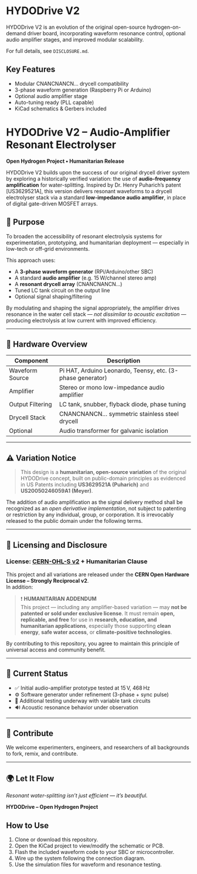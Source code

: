 # HYDODrive V2

HYDODrive V2 is an evolution of the original open-source hydrogen-on-demand driver board,
incorporating waveform resonance control, optional audio amplifier stages, and improved modular scalability.

For full details, see `DISCLOSURE.md`.

## Key Features

- Modular CNANCNANCN... drycell compatibility
- 3-phase waveform generation (Raspberry Pi or Arduino)
- Optional audio amplifier stage
- Auto-tuning ready (PLL capable)
- KiCad schematics & Gerbers included
# HYDODrive V2 – Audio-Amplifier Resonant Electrolyser

**Open Hydrogen Project • Humanitarian Release**

HYDODrive V2 builds upon the success of our original drycell driver system by exploring a historically verified variation: the use of **audio-frequency amplification** for water-splitting. Inspired by Dr. Henry Puharich’s patent [US3629521A], this version delivers resonant waveforms to a drycell electrolyser stack via a standard **low-impedance audio amplifier**, in place of digital gate-driven MOSFET arrays.

## 🎯 Purpose

To broaden the accessibility of resonant electrolysis systems for experimentation, prototyping, and humanitarian deployment — especially in low-tech or off-grid environments.

This approach uses:
- A **3-phase waveform generator** (RPi/Arduino/other SBC)
- A standard **audio amplifier** (e.g. 15 W/channel stereo amp)
- A **resonant drycell array** (CNANCNANCN…)
- Tuned LC tank circuit on the output line
- Optional signal shaping/filtering

By modulating and shaping the signal appropriately, the amplifier drives resonance in the water cell stack — *not dissimilar to acoustic excitation* — producing electrolysis at low current with improved efficiency.

---

## 🔧 Hardware Overview

| Component         | Description                                               |
|------------------|-----------------------------------------------------------|
| Waveform Source  | Pi HAT, Arduino Leonardo, Teensy, etc. (3-phase generator)|
| Amplifier        | Stereo or mono low-impedance audio amplifier              |
| Output Filtering | LC tank, snubber, flyback diode, phase tuning             |
| Drycell Stack    | CNANCNANCN… symmetric stainless steel drycell             |
| Optional         | Audio transformer for galvanic isolation                  |

---

## ⚠️ Variation Notice

> This design is a **humanitarian, open-source variation** of the original HYDODrive concept, built on public-domain principles as evidenced in US Patents including **US3629521A (Puharich)** and **US20050246059A1 (Meyer)**.

The addition of audio amplification as the signal delivery method shall be recognized as an *open derivative implementation*, not subject to patenting or restriction by any individual, group, or corporation. It is irrevocably released to the public domain under the following terms.

---

## 📜 Licensing and Disclosure

### License: [CERN-OHL-S v2](https://ohwr.org/cern_ohl_s_v2.txt) + Humanitarian Clause

This project and all variations are released under the **CERN Open Hardware License – Strongly Reciprocal v2**.  
In addition:

> ❗ **HUMANITARIAN ADDENDUM**  
> This project — including any amplifier-based variation — may **not be patented or sold under exclusive license**. It must remain **open, replicable, and free** for use in **research, education, and humanitarian applications**, especially those supporting **clean energy**, **safe water access**, or **climate-positive technologies**.

By contributing to this repository, you agree to maintain this principle of universal access and community benefit.

---

## 🧪 Current Status

- ✅ Initial audio-amplifier prototype tested at 15 V, 468 Hz
- ⚙️ Software generator under refinement (3-phase + sync pulse)
- 🔄 Additional testing underway with variable tank circuits
- 🔊 Acoustic resonance behavior under observation

---

## 🤝 Contribute

We welcome experimenters, engineers, and researchers of all backgrounds to fork, remix, and contribute.

---

## 🌍 Let It Flow

*Resonant water-splitting isn’t just efficient — it’s beautiful.*

**HYDODrive – Open Hydrogen Project**

## How to Use

1. Clone or download this repository.
2. Open the KiCad project to view/modify the schematic or PCB.
3. Flash the included waveform code to your SBC or microcontroller.
4. Wire up the system following the connection diagram.
5. Use the simulation files for waveform and resonance testing.

